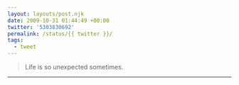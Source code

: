 ```yaml
---
layout: layouts/post.njk
date: 2009-10-31 01:44:49 +00:00
twitter: '5303830692'
permalink: /status/{{ twitter }}/
tags: 
  - tweet
---
```


> Life is so unexpected sometimes.

---
